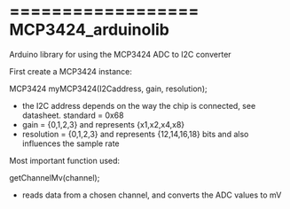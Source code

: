 

==================
MCP3424_arduinolib
==================

Arduino library for using the MCP3424 ADC to I2C converter

First create a MCP3424 instance:

MCP3424 myMCP3424(I2Caddress, gain, resolution);
  - the I2C address depends on the way the chip is connected, see datasheet. standard = 0x68
  - gain = {0,1,2,3} and represents {x1,x2,x4,x8}
  - resolution = {0,1,2,3} and represents {12,14,16,18} bits and also influences the sample rate

Most important function used:

getChannelMv(channel);
  - reads data from a chosen channel, and converts the ADC values to mV

